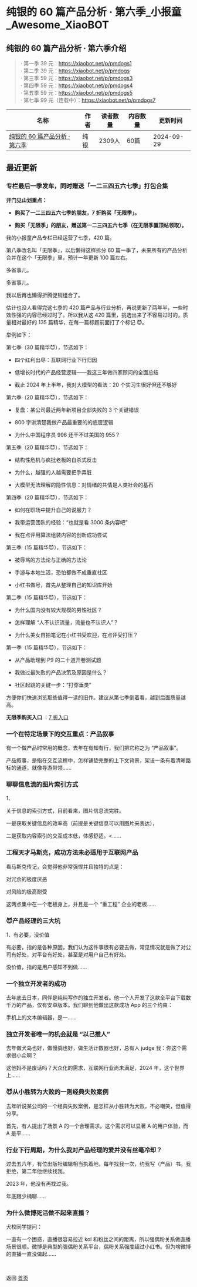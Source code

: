 # 纯银的 60 篇产品分析 · 第六季_小报童_Awesome_XiaoBOT

## 纯银的 60 篇产品分析 · 第六季介绍
> · 第一季 39 元：https://xiaobot.net/p/pmdogs1    
· 第二季 39 元：https://xiaobot.net/p/pmdogs    
· 第三季 59 元：https://xiaobot.net/p/pmdogs3    
· 第四季 59 元：https://xiaobot.net/p/pmdogs4    
· 第五季 59 元：https://xiaobot.net/p/pmdogs5    
· 第七季 99 元（连载中）：https://xiaobot.net/p/pmdogs7  
  


|名称|作者|读者数量|内容数量|更新时间|
|---|---|---|---|---|
|[纯银的 60 篇产品分析 · 第六季](https://xiaobot.net/p/pmdogs6?refer=9c3f1c95-a052-465a-9902-f6d75080262a)|纯银|2309人|60篇|2024-09-29|

## 最近更新
### 专栏最后一季发车，同时赠送「一二三四五六七季」打包合集

**开门见山划重点：**

  * **购买了一二三四五六七季的朋友，7 折购买「无限季」。**

  * **购买「无限季」的朋友，赠送第一二三四五六七季（在无限季置顶帖领取）。**

我的小报童产品专栏已经运营了七季，420 篇。

第八季改名叫「无限季」，以后懒得这样拆分 60 篇一季了，未来所有的产品分析合并在这个「无限季」里，预计一年更新 100 篇左右。

多省事儿。

多省事儿。

我以后再也懒得折腾促销组合了。

估计也没人看得完这七季的 420 篇产品与行业分析，再说更新了两年半，一些时效性强的内容已经过时了。所以我从这 420
篇里，挑选出来了不容易过时的，质量相对最好的 135 篇精华，在每一篇标题前面打了个标记 😈。

举例如下：

第七季（30 篇精华😈），节选如下：

  * 四个红利出尽：互联网行业下行归因

  * 低增长时代的产品经营逻辑——我这三年做四家顾问的全面总结

  * 截止 2024 年上半年，我对大模型的看法：20 个实习生很好但还不够好

第六季（20 篇精华😈），节选如下：

  * 复盘：某公司最近两年新项目全部失败的 3 个关键错误

  * 800 字讲清楚我做产品最重要的的底层逻辑

  * 为什么中国程序员 996 还干不过美国的 955？

第五季（20 篇精华😈），节选如下：

  * 结构性危机与疯批老板的自杀式反击

  * 为什么，越强的人越需要把手弄脏

  * 大模型无法理解的隐性信息：对情绪的共情是人类社会的基石

第四季（20 篇精华😈），节选如下：

  * 如何在职场中提升自己的说服力？

  * 我带运营团队的经验：“也就是看 3000 条内容吧”

  * 我在点评用算法组装内容的创新成功尝试

第三季（15 篇精华😈），节选如下：

  * 被辱骂的方法论与正确的方法论

  * 手游与本地生活，恐怕都做不成垂直社区

  * 小红书做号，首先从整理自己的知识库开始

第二季（15 篇精华😈），节选如下：

  * 为什么国内没有较大规模的男性社区？

  * 怎样理解 “人不认识流量，流量也不认识人”？

  * 为什么美女自拍笔记在小红书受欢迎，在点评受打压？

第一季（15 篇精华😈），节选如下：

  * 从产品助理到 P9 的二十道开卷测试题

  * 我做过最失败的产品决策及原因是什么？

  * 社区起跳的关键一步：“打穿垂类”

方便你们快速浏览那些值得一读的旧作。建议从第七季倒着看，越到后面质量越高。

**无限季购买入口** ：[7
折入口](https://xiaobot.net/coupon/430989c4-4740-48d0-af36-3dde0e7b0be4)

### 一个在特定场景下的交互重点：产品叙事

有一个做产品时常用的概念，去年在有知有行，我们把它称之为 “产品叙事”。

产品叙事，是指在交互流程中，怎样铺垫完整的上下文背景，架设一条有着清晰路标的通道，就像导游带领......

### 聊聊信息流的图片索引方式

1、

关于信息的索引方式，目前看来，图片信息流完胜。

一是获取关键信息的效率高（前提是关键信息可以用图片来表达），

二是获取内容索引的交互成本低，体感舒适。<......

### 工程天才马斯克，成功方法未必适用于互联网产品

看马斯克传记，会觉得他非常强悍并且独特的点是：

对冗余的极度厌恶

对风险的极高耐受

这两点集中在一个老板身上，并且是一个 “重工程” 企业的老板......

### 😈产品经理的三大坑

1、有必要，没价值

有必要，指的是各种原因，我们认为这件事很有必要去做，常见情况就是做了对公司有好处，对平台有好处，甚至是对用户自己有好处。

没价值，指的是用户感知不到做......

### 一个独立开发者的成功

去年底去日本，同伴是纯纯写作的独立开发者。他一个人开发了这款全平台下载数千万的产品，仅有安卓版本。我们聊到他做出这款成功 App 的三个约束：

手机上的文本编辑器，是一......

### 独立开发者唯一的机会就是 “以己推人”

去年做犬岛也好，做慢鸽也好，做生活计数器也好，总有人 judge 我：你这个需求很小众啊？

这他妈不是废话吗？大众化的需求，互联网行业尚未满足，2024 年，这个世界上......

### 😈从小胜转为大败的一则经典失败案例

去年听说某公司的一个经典失败案例，是怎样从小胜转为大败，不必嘲笑，但值得分享。

首先，有人提出了场景 A 的一个合理需求。这个需求可以显著 A 的用户体验，而 A 是平......

### 行业下行周期，为什么我对产品经理的爱并没有丝毫冷却？

过去五六年，有位出版社编辑相当执着地，每年找我一次，约我写（产品）书。我拒绝，第二年他继续找我。

2023 年，他没有再找过我。

年底跟少楠聊......

### 为什么微博死活做不起来直播？

犬校同学提问：

一直有一个困惑，直播很容易拉近 kol
和粉丝之间的距离，所以强偶粉关系做直播场景很顺。微博是典型的强偶粉关系平台，偶粉关系强度超过小红书。但为啥微博的直播一直没做起......


<a href="https://github.com/Reno9527/awesome-xiaobot" style="color: white; text-decoration: none;">awesome-xiaobot</a>

返回 [首页](../README.md)
